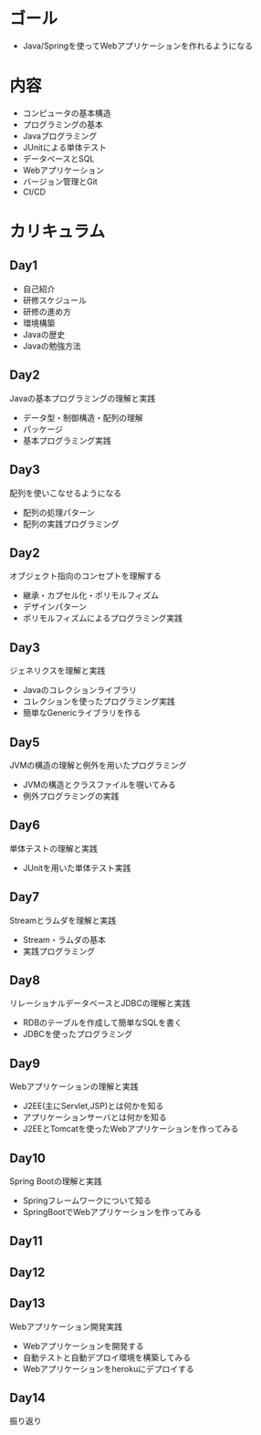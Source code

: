 # ゴール

* Java/Springを使ってWebアプリケーションを作れるようになる

# 内容

* コンピュータの基本構造
* プログラミングの基本
* Javaプログラミング
* JUnitによる単体テスト
* データベースとSQL
* Webアプリケーション
* バージョン管理とGit
* CI/CD

# カリキュラム

## Day1 

* 自己紹介
* 研修スケジュール
* 研修の進め方
* 環境構築
* Javaの歴史
* Javaの勉強方法

## Day2

Javaの基本プログラミングの理解と実践

* データ型・制御構造・配列の理解
* パッケージ
* 基本プログラミング実践

## Day3

配列を使いこなせるようになる

* 配列の処理パターン
* 配列の実践プログラミング

## Day2

オブジェクト指向のコンセプトを理解する

* 継承・カプセル化・ポリモルフィズム
* デザインパターン
* ポリモルフィズムによるプログラミング実践

## Day3

ジェネリクスを理解と実践

* Javaのコレクションライブラリ
* コレクションを使ったプログラミング実践
* 簡単なGenericライブラリを作る

## Day5

JVMの構造の理解と例外を用いたプログラミング

* JVMの構造とクラスファイルを覗いてみる
* 例外プログラミングの実践

## Day6

単体テストの理解と実践

* JUnitを用いた単体テスト実践

## Day7

Streamとラムダを理解と実践

* Stream・ラムダの基本
* 実践プログラミング

## Day8

リレーショナルデータベースとJDBCの理解と実践
 
* RDBのテーブルを作成して簡単なSQLを書く
* JDBCを使ったプログラミング

## Day9

Webアプリケーションの理解と実践

* J2EE(主にServlet,JSP)とは何かを知る
* アプリケーションサーバとは何かを知る
* J2EEとTomcatを使ったWebアプリケーションを作ってみる

## Day10

Spring Bootの理解と実践

* Springフレームワークについて知る
* SpringBootでWebアプリケーションを作ってみる

## Day11
## Day12
## Day13

Webアプリケーション開発実践

* Webアプリケーションを開発する
* 自動テストと自動デプロイ環境を構築してみる
* Webアプリケーションをherokuにデプロイする

## Day14

振り返り
